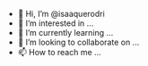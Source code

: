 - 👋 Hi, I’m @isaaquerodri
- 👀 I’m interested in ...
- 🌱 I’m currently learning ...
- 💞️ I’m looking to collaborate on ...
- 📫 How to reach me ...

<!---
isaaquerodri/isaaquerodri is a ✨ special ✨ repository because its `README.md` (this file) appears on your GitHub profile.
You can click the Preview link to take a look at your changes.
--->
